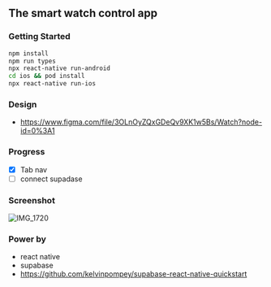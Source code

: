 ## The smart watch control app


### Getting Started

```bash
npm install
npm run types
npx react-native run-android
cd ios && pod install
npx react-native run-ios
```

### Design
- https://www.figma.com/file/3OLnOyZQxGDeQv9XK1w5Bs/Watch?node-id=0%3A1

### Progress
- [x] Tab nav
- [ ] connect supadase
### Screenshot

![IMG_1720](https://tva1.sinaimg.cn/large/e6c9d24egy1h0asf9d3mej20u01sx3zz.jpg)

### Power by

- react native
- supabase
- https://github.com/kelvinpompey/supabase-react-native-quickstart